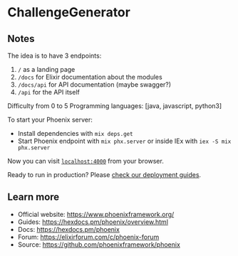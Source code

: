 # ChallengeGenerator

## Notes
The idea is to have 3 endpoints:
1. `/` as a landing page
2. `/docs` for Elixir documentation about the modules
3. `/docs/api` for API documentation (maybe swagger?)
4. `/api` for the API itself

Difficulty from 0 to 5
Programming languages: [java, javascript, python3]

To start your Phoenix server:

  * Install dependencies with `mix deps.get`
  * Start Phoenix endpoint with `mix phx.server` or inside IEx with `iex -S mix phx.server`

Now you can visit [`localhost:4000`](http://localhost:4000) from your browser.

Ready to run in production? Please [check our deployment guides](https://hexdocs.pm/phoenix/deployment.html).

## Learn more

  * Official website: https://www.phoenixframework.org/
  * Guides: https://hexdocs.pm/phoenix/overview.html
  * Docs: https://hexdocs.pm/phoenix
  * Forum: https://elixirforum.com/c/phoenix-forum
  * Source: https://github.com/phoenixframework/phoenix
